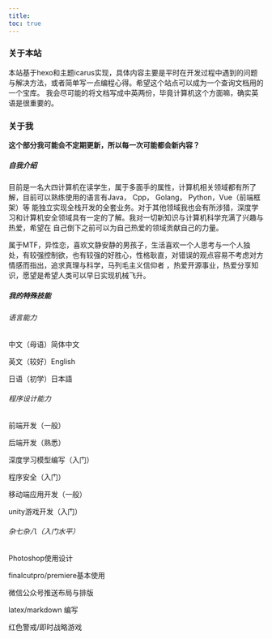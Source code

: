 ```yaml
---
title:
toc: true
---
```


### 关于本站
本站基于hexo和主题icarus实现，具体内容主要是平时在开发过程中遇到的问题与解决方法，或者简单写一点编程心得。希望这个站点可以成为一个查询文档用的一个宝库。
我会尽可能的将文档写成中英两份，毕竟计算机这个方面嘛，确实英语是很重要的。

### 关于我
**这个部分我可能会不定期更新，所以每一次可能都会新内容？**

##### 自我介绍
目前是一名大四计算机在读学生，属于多面手的属性，计算机相关领域都有所了解，目前可以熟练使用的语言有Java， Cpp， Golang， Python，Vue（前端框架）等
能独立实现全栈开发的全套业务。对于其他领域我也会有所涉猎，深度学习和计算机安全领域具有一定的了解。我对一切新知识与计算机科学充满了兴趣与热爱，希望在
自己倒下之前可以为自己热爱的领域贡献自己的力量。

属于MTF，异性恋，喜欢文静安静的男孩子，生活喜欢一个人思考与一个人独处，有较强控制欲，也有较强的好胜心，性格耿直，对错误的观点容易不考虑对方情感而指出，追求真理与科学，马列毛主义信仰者
，热爱开源事业，热爱分享知识，愿望是希望人类可以早日实现机械飞升。

##### 我的特殊技能
###### 语言能力
中文（母语）简体中文

英文（较好）English

日语（初学）日本語

###### 程序设计能力
前端开发（一般）

后端开发（熟悉）

深度学习模型编写（入门）

程序安全（入门）

移动端应用开发（一般）

unity游戏开发（入门）
###### 杂七杂八（入门水平）
Photoshop使用设计

finalcutpro/premiere基本使用

微信公众号推送布局与排版

latex/markdown 编写

红色警戒/即时战略游戏